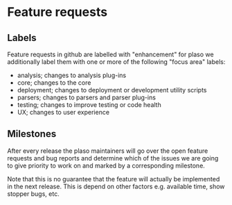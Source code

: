 # Feature requests
## Labels

Feature requests in github are labelled with "enhancement" for plaso we additionally label them with one or more of the following "focus area" labels:

* analysis; changes to analysis plug-ins
* core; changes to the core
* deployment; changes to deployment or development utility scripts
* parsers; changes to parsers and parser plug-ins
* testing; changes to improve testing or code health
* UX; changes to user experience

## Milestones

After every release the plaso maintainers will go over the open feature requests and bug reports and determine which of the issues we are going to give priority to work on and marked by a corresponding milestone.

Note that this is no guarantee that the feature will actually be implemented in the next release. This is depend on other factors e.g. available time, show stopper bugs, etc.

